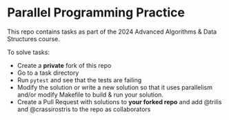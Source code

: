 # Parallel Programming Practice

This repo contains tasks as part of the 2024 Advanced Algorithms & Data Structures course.

To solve tasks:

- Create a **private** fork of this repo
- Go to a task directory
- Run `pytest` and see that the tests are failing
- Modify the solution or write a new solution so that it uses parallelism and/or modify Makefile to build & run your solution.
- Create a Pull Request with solutions to **your forked repo** and add @trilis and @crassirostris to the repo as collaborators